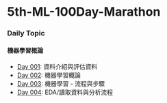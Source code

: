 # 5th-ML-100Day-Marathon

### Daily Topic
#### 機器學習概論
- [Day 001](https://github.com/ftn8205/5th-ML-100Day-Marathon/blob/master/homeworks/D001): 資料介紹與評估資料
- [Day 002](https://github.com/ftn8205/5th-ML-100Day-Marathon/tree/master/homeworks/D002): 機器學習概論
- [Day 003](https://github.com/ftn8205/5th-ML-100Day-Marathon/tree/master/homeworks/D003): 機器學習 - 流程與步驟
- [Day 004](https://github.com/ftn8205/5th-ML-100Day-Marathon/tree/master/homeworks/D004): EDA/讀取資料與分析流程

